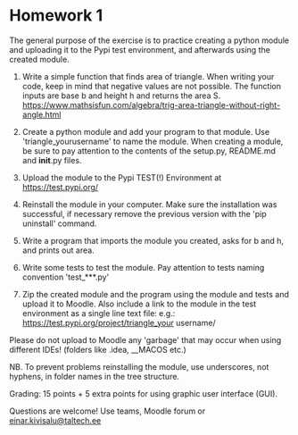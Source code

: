 # Homework 1
The general purpose of the exercise is to practice creating a python module and uploading it to the Pypi test environment, and afterwards using the created module.

1. Write a simple function that finds area of triangle. When writing your code, keep in mind that negative values are not possible.
The function inputs are base b and height h and returns the area S. https://www.mathsisfun.com/algebra/trig-area-triangle-without-right-angle.html

2. Create a python module and add your program to that module.
Use 'triangle_yourusername' to name the module. When creating a module, be sure to pay attention to the contents of the setup.py, README.md and __init__.py files.

3. Upload the module to the Pypi TEST(!) Environment at https://test.pypi.org/

4. Reinstall the module in your computer. Make sure the installation was successful, if necessary remove the previous version with the 'pip uninstall' command.

5. Write a program that imports the module you created, asks for b and h, and prints out area.

6. Write some tests to test the module. Pay attention to tests naming convention 'test_***.py'

7. Zip the created module and the program using the module and tests and upload it to Moodle. Also include a link to the module in the test environment as a single line text file: e.g.: https://test.pypi.org/project/triangle_your username/



Please do not upload to Moodle any 'garbage' that may occur when using different IDEs! (folders like .idea, __MACOS etc.)

NB. To prevent problems reinstalling the module, use underscores, not hyphens, in folder names in the tree structure.

Grading: 15 points + 5 extra points for using graphic user interface (GUI).

Questions are welcome! Use teams, Moodle forum or einar.kivisalu@taltech.ee